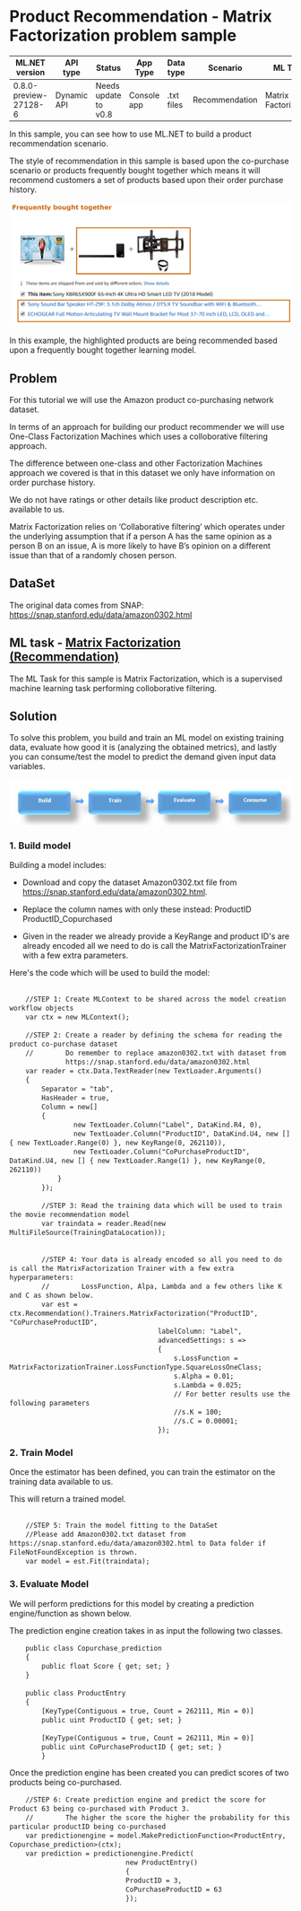 # Product Recommendation - Matrix Factorization problem sample

| ML.NET version | API type          | Status                        | App Type    | Data type | Scenario            | ML Task                   | Algorithms                  |
|----------------|-------------------|-------------------------------|-------------|-----------|---------------------|---------------------------|-----------------------------|
| 0.8.0-preview-27128-6   | Dynamic API | Needs update to v0.8 | Console app | .txt files | Recommendation | Matrix Factorization | MatrixFactorizationTrainer (One Class)|

In this sample, you can see how to use ML.NET to build a product recommendation scenario.

The style of recommendation in this sample is based upon the co-purchase scenario or products frequently 
bought together which means it will recommend customers a set of products based upon their order purchase
history. 

![Alt Text](https://github.com/dotnet/machinelearning-samples/blob/master/samples/csharp/getting-started/MatrixFactorization_ProductRecommendation/ProductRecommender/Data/frequentlyboughttogether.png)

In this example, the highlighted products are being recommended based upon a frequently bought together learning model. 


## Problem
For this tutorial we will use the Amazon product co-purchasing network dataset.  

In terms of an approach for building our product recommender we will use One-Class Factorization Machines which uses a colloborative filtering approach. 


The difference between one-class and other Factorization Machines approach we covered is that in this dataset we only have information on order purchase history.

We do not have ratings or other details like product description etc. available to us. 

Matrix Factorization relies on ‘Collaborative filtering’ which operates under the underlying assumption that if a person A has the same opinion as a person B on an issue, A is more likely to have B’s opinion on a different issue than that of a randomly chosen person.

## DataSet
The original data comes from SNAP:
https://snap.stanford.edu/data/amazon0302.html


## ML task - [Matrix Factorization (Recommendation)](https://docs.microsoft.com/en-us/dotnet/machine-learning/resources/tasks#recommendation)

The ML Task for this sample is Matrix Factorization, which is a supervised machine learning task performing colloborative filtering. 

## Solution

To solve this problem, you build and train an ML model on existing training data, evaluate how good it is (analyzing the obtained metrics), and lastly you can consume/test the model to predict the demand given input data variables.

![Build -> Train -> Evaluate -> Consume](../shared_content/modelpipeline.png)

### 1. Build model

Building a model includes: 

* Download and copy the dataset Amazon0302.txt file from https://snap.stanford.edu/data/amazon0302.html. 

* Replace the column names with only these instead:  ProductID	ProductID_Copurchased

* Given in the reader we already provide a KeyRange and product ID's are already encoded all we need to do is
  call the MatrixFactorizationTrainer with a few extra parameters. 

Here's the code which will be used to build the model:
```CSharp
 
    //STEP 1: Create MLContext to be shared across the model creation workflow objects 
    var ctx = new MLContext();

    //STEP 2: Create a reader by defining the schema for reading the product co-purchase dataset
    //        Do remember to replace amazon0302.txt with dataset from 
              https://snap.stanford.edu/data/amazon0302.html
    var reader = ctx.Data.TextReader(new TextLoader.Arguments()
    {
        Separator = "tab",
        HasHeader = true,
        Column = new[]
        {
                new TextLoader.Column("Label", DataKind.R4, 0),
                new TextLoader.Column("ProductID", DataKind.U4, new [] { new TextLoader.Range(0) }, new KeyRange(0, 262110)),
                new TextLoader.Column("CoPurchaseProductID", DataKind.U4, new [] { new TextLoader.Range(1) }, new KeyRange(0, 262110))
            }
        });

        //STEP 3: Read the training data which will be used to train the movie recommendation model
        var traindata = reader.Read(new MultiFileSource(TrainingDataLocation));


        //STEP 4: Your data is already encoded so all you need to do is call the MatrixFactorization Trainer with a few extra hyperparameters:
        //        LossFunction, Alpa, Lambda and a few others like K and C as shown below. 
        var est = ctx.Recommendation().Trainers.MatrixFactorization("ProductID", "CoPurchaseProductID",  
                                     labelColumn: "Label",
                                     advancedSettings: s =>
                                     {
                                         s.LossFunction = MatrixFactorizationTrainer.LossFunctionType.SquareLossOneClass;
                                         s.Alpha = 0.01;
                                         s.Lambda = 0.025;
                                         // For better results use the following parameters
                                         //s.K = 100;
                                         //s.C = 0.00001;
                                     });
```

### 2. Train Model 

Once the estimator has been defined, you can train the estimator on the training data available to us. 

This will return a trained model. 

```CSharp

    //STEP 5: Train the model fitting to the DataSet
    //Please add Amazon0302.txt dataset from https://snap.stanford.edu/data/amazon0302.html to Data folder if FileNotFoundException is thrown.
    var model = est.Fit(traindata);

```

### 3. Evaluate Model 

We will perform predictions for this model by creating a prediction engine/function as shown below.

The prediction engine creation takes in as input the following two classes. 

```CSharp
    public class Copurchase_prediction
    {
        public float Score { get; set; }
    }

    public class ProductEntry
    {
        [KeyType(Contiguous = true, Count = 262111, Min = 0)]
        public uint ProductID { get; set; }

        [KeyType(Contiguous = true, Count = 262111, Min = 0)]
        public uint CoPurchaseProductID { get; set; }
        }
```

Once the prediction engine has been created you can predict scores of two products being co-purchased. 

```CSharp
    //STEP 6: Create prediction engine and predict the score for Product 63 being co-purchased with Product 3.
    //        The higher the score the higher the probability for this particular productID being co-purchased 
    var predictionengine = model.MakePredictionFunction<ProductEntry, Copurchase_prediction>(ctx);
    var prediction = predictionengine.Predict(
                             new ProductEntry()
                             {
                             ProductID = 3,
                             CoPurchaseProductID = 63
                             });
```
